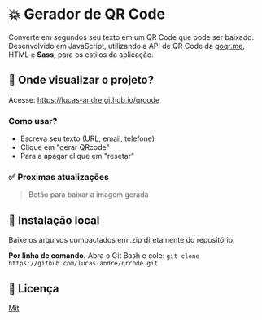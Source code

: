 # 💥 Gerador de QR Code

Converte em segundos seu texto em um QR Code que pode ser baixado.
Desenvolvido em JavaScript, utilizando a API de QR Code da [goqr.me](http://goqr.me/api/), HTML e **Sass**, para os estilos da aplicação.

## 🧐 Onde visualizar o projeto?

Acesse: https://lucas-andre.github.io/qrcode

### Como usar?
- Escreva seu texto (URL, email, telefone)
- Clique em "gerar QRcode"
- Para a apagar clique em "resetar"

### ✅ Proximas atualizações
> Botão para baixar a imagem gerada



## 📂 Instalação local 
Baixe os arquivos compactados em .zip diretamente do repositório.

**Por linha de comando.**
Abra o Git Bash e cole: `git clone https://github.com/lucas-andre/qrcode.git`


## 📃 Licença 

[Mit](https://choosealicense.com/licenses/mit/)
